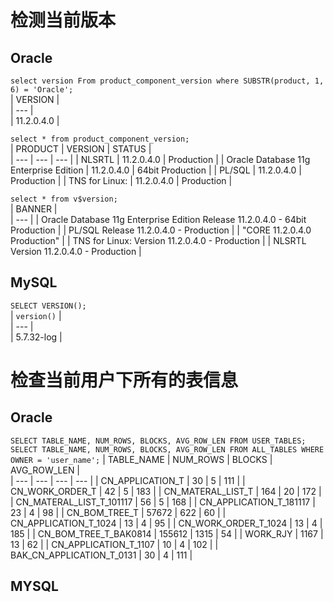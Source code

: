 # 检测当前版本  
## Oracle  
```select version From product_component_version where SUBSTR(product, 1, 6) = 'Oracle';```   
| VERSION |  
| --- |  
| 11.2.0.4.0 |

```select * from product_component_version;```  
 | PRODUCT | VERSION | STATUS |  
 | --- | --- | --- |
 | NLSRTL  | 11.2.0.4.0 | Production | 
 | Oracle Database 11g Enterprise Edition  | 11.2.0.4.0 | 64bit Production | 
 | PL/SQL  | 11.2.0.4.0 | Production | 
 | TNS for Linux:  | 11.2.0.4.0 | Production | 

```select * from v$version;```  
 | BANNER |  
 | --- |
 | Oracle Database 11g Enterprise Edition Release 11.2.0.4.0 - 64bit Production | 
 | PL/SQL Release 11.2.0.4.0 - Production | 
 | "CORE	11.2.0.4.0	Production" | 
 | TNS for Linux: Version 11.2.0.4.0 - Production | 
 | NLSRTL Version 11.2.0.4.0 - Production |   
 
 
 ## MySQL  
 ``` SELECT VERSION(); ```  
 | `version()` |  
 | --- |  
 | 5.7.32-log  |  
 
 
# 检查当前用户下所有的表信息  
## Oracle  
``` SELECT TABLE_NAME, NUM_ROWS, BLOCKS, AVG_ROW_LEN FROM USER_TABLES; ```    
``` SELECT TABLE_NAME, NUM_ROWS, BLOCKS, AVG_ROW_LEN FROM ALL_TABLES WHERE OWNER = 'user_name'; ```
 | TABLE_NAME | NUM_ROWS | BLOCKS | AVG_ROW_LEN |  
 | --- | --- | --- | --- |
 | CN_APPLICATION_T | 30 | 5 | 111 | 
 | CN_WORK_ORDER_T | 42 | 5 | 183 | 
 | CN_MATERAL_LIST_T | 164 | 20 | 172 | 
 | CN_MATERAL_LIST_T_101117 | 56 | 5 | 168 | 
 | CN_APPLICATION_T_181117 | 23 | 4 | 98 | 
 | CN_BOM_TREE_T | 57672 | 622 | 60 | 
 | CN_APPLICATION_T_1024 | 13 | 4 | 95 | 
 | CN_WORK_ORDER_T_1024 | 13 | 4 | 185 | 
 | CN_BOM_TREE_T_BAK0814 | 155612 | 1315 | 54 | 
 | WORK_RJY | 1167 | 13 | 62 | 
 | CN_APPLICATION_T_1107 | 10 | 4 | 102 | 
 | BAK_CN_APPLICATION_T_0131 | 30 | 4 | 111 | 
  
  
## MYSQL  

